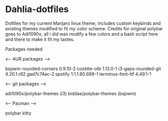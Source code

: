# Dahlia-dotfiles
Dotfiles for my current Manjaro linux theme, includes custom keybinds and existing themes modified to fit my color scheme. Credits for original polybar goes to Adi1090x, all i did was modify a few colors and a bash script here and there to make it fit my tastes.

Packages needed

<-- AUR packages -->

bspwm-rounded-corners 0.9.10-2
cozette-otb 1.13.0-1
i3-gaps-rounded-git 4.20.1.r82.gad7c74ac-2
spotify 1:1.1.80.699-1
terminus-font-ttf 4.49.1-1

<-- git packages -->

adi1090x/polybar-themes (i3)
kiddae/polybar-themes (bspwm)

<-- Pacman -->

polybar
kitty
